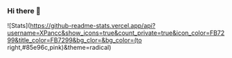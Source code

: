### Hi there 👋

<!--
**XPancc/Xpancc** is a ✨ _special_ ✨ repository because its `README.md` (this file) appears on your GitHub profile.

Here are some ideas to get you started:

- 🔭 I’m currently working on ...
- 🌱 I’m currently learning ...
- 👯 I’m looking to collaborate on ...
- 🤔 I’m looking for help with ...
- 💬 Ask me about ...
- 📫 How to reach me: ...
- 😄 Pronouns: ...
- ⚡ Fun fact: ...
-->
![Stats](https://github-readme-stats.vercel.app/api?username=XPancc&show_icons=true&count_private=true&icon_color=FB7299&title_color=FB7299&bg_clor=&bg_color=(to right,#85e96c,pink)&theme=radical)
